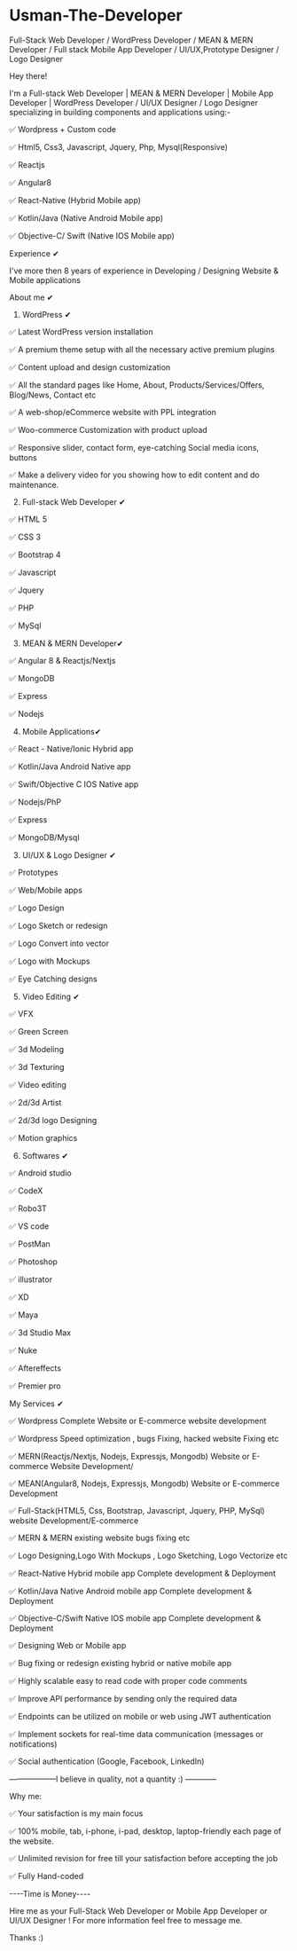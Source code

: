 # Usman-The-Developer
Full-Stack Web Developer / WordPress Developer / MEAN & MERN Developer / Full stack Mobile App Developer / UI/UX,Prototype Designer / Logo Designer

Hey there!

I'm a Full-stack Web Developer | MEAN & MERN Developer | Mobile App Developer | WordPress Developer / UI/UX Designer / Logo Designer specializing in building components and applications using:-

✅ Wordpress + Custom code

✅ Html5, Css3, Javascript, Jquery, Php, Mysql(Responsive)

﻿✅ Reactjs

✅ Angular8

✅ React-Native (Hybrid Mobile app)

✅ Kotlin/Java (Native Android Mobile app)

✅ Objective-C/ Swift (Native IOS Mobile app)

Experience ✔

I've more then 8 years of experience in Developing / Designing Website & Mobile applications

About me ✔

1) WordPress ✔

✅ Latest WordPress version installation

✅ A premium theme setup with all the necessary active premium plugins

✅ Content upload and design customization

✅ All the standard pages like Home, About, Products/Services/Offers, Blog/News,
Contact etc

✅ A web-shop/eCommerce website with PPL integration

✅ Woo-commerce Customization with product upload

✅ Responsive slider, contact form, eye-catching Social media icons, buttons

✅ Make a delivery video for you showing how to edit content and do maintenance.


2) Full-stack Web Developer ✔

✅ HTML 5

✅ CSS 3

✅ Bootstrap 4

✅ Javascript

✅ Jquery

✅ PHP

✅ MySql

3) MEAN & MERN Developer✔

✅ Angular 8 & Reactjs/Nextjs

✅ MongoDB

✅ Express

✅ Nodejs

4) Mobile Applications✔

✅ React - Native/Ionic Hybrid app

✅ Kotlin/Java Android Native app

✅ Swift/Objective C IOS Native app

✅ Nodejs/PhP

✅ Express

✅ MongoDB/Mysql

3) UI/UX & Logo Designer ✔

✅ Prototypes

✅ Web/Mobile apps

✅ Logo Design

✅ Logo Sketch or redesign

✅ Logo Convert into vector

✅ Logo with Mockups

✅ Eye Catching designs


5) Video Editing  ✔

✅ VFX

✅ Green Screen 

✅ 3d Modeling 

✅ 3d Texturing

✅ Video editing

✅ 2d/3d Artist 

✅ 2d/3d logo Designing 

✅ Motion graphics 



6) Softwares ✔

✅ Android studio

✅ CodeX

✅ Robo3T

✅ VS code

✅ PostMan

✅ Photoshop

✅ illustrator

✅ XD

✅ Maya 

✅ 3d Studio Max

✅ Nuke

✅ Aftereffects

✅ Premier pro 



My Services ✔

✅ Wordpress Complete Website or E-commerce website development

✅ Wordpress Speed optimization , bugs Fixing, hacked website Fixing etc

✅ MERN(Reactjs/Nextjs, Nodejs, Expressjs, Mongodb) Website or E-commerce
Website Development/

✅ MEAN(Angular8, Nodejs, Expressjs, Mongodb) Website or E-commerce
Development

✅ Full-Stack(HTML5, Css, Bootstrap, Javascript, Jquery, PHP, MySql) website
Development/E-commerce

✅ MERN & MERN existing website bugs fixing etc

✅ Logo Designing,Logo With Mockups , Logo Sketching, Logo Vectorize etc

✅ React-Native Hybrid mobile app Complete development & Deployment

✅ Kotlin/Java Native Android mobile app Complete development & Deployment

✅ Objective-C/Swift Native IOS mobile app Complete development & Deployment

✅ Designing Web or Mobile app

✅ Bug fixing or redesign existing hybrid or native mobile app

✅ Highly scalable easy to read code with proper code comments

✅ Improve API performance by sending only the required data

✅ Endpoints can be utilized on mobile or web using JWT authentication

✅ Implement sockets for real-time data communication (messages or notifications)

✅ Social authentication (Google, Facebook, LinkedIn)


——————I believe in quality, not a quantity :) ————

Why me:

✅ Your satisfaction is my main focus

✅ 100% mobile, tab, i-phone, i-pad, desktop, laptop-friendly each page of the website.

✅ Unlimited revision for free till your satisfaction before accepting the job

✅ Fully Hand-coded

----Time is Money----

Hire me as your Full-Stack Web Developer or Mobile App Developer or UI/UX Designer ! For more information feel free to message me.

Thanks :)
